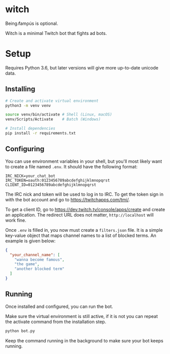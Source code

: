 # witch

Being f̸am̨oús is optional.

Witch is a minimal Twitch bot that fights ad bots.

# Setup

Requires Python 3.6, but later versions will give more up-to-date unicode data.

## Installing

```sh
# Create and activate virtual environment
python3 -m venv venv

source venv/bin/activate # Shell (Linux, macOS)
venv/Scripts/Activate    # Batch (Windows)

# Install dependencies
pip install -r requirements.txt
```

## Configuring

You can use environment variables in your shell, but you'll most likely want to create a file named `.env`. It should have the following format:

```
IRC_NICK=your_chat_bot
IRC_TOKEN=oauth:0123456789abcdefghijklmnopqrst
CLIENT_ID=0123456789abcdefghijklmnopqrst
```

The IRC nick and token will be used to log in to IRC. To get the token sign in with the bot account and go to <https://twitchapps.com/tmi/>.

To get a client ID, go to <https://dev.twitch.tv/console/apps/create> and create an application. The redirect URL does not matter, `http://localhost` will work fine.

Once `.env` is filled in, you now must create a `filters.json` file. It is a simple key-value object that maps channel names to a list of blocked terms. An example is given below:

```json
{
  "your_channel_name": [
    "wanna become famous",
    "the game",
    "another blocked term"
  ]
}
```

## Running

Once installed and configured, you can run the bot.

Make sure the virtual environment is still active, if it is not you can repeat the activate command from the installation step.

```sh
python bot.py
```

Keep the command running in the background to make sure your bot keeps running.
